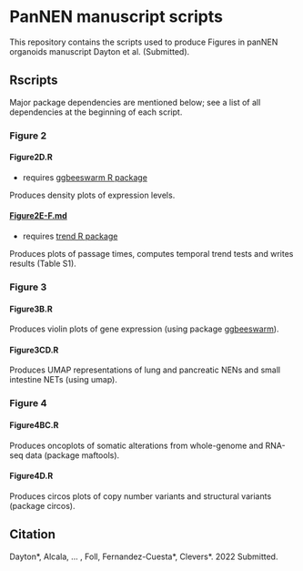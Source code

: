 # PanNEN manuscript scripts
This repository contains the scripts used to produce Figures in panNEN organoids manuscript Dayton et al. (Submitted).

## Rscripts
Major package dependencies are mentioned below; see a list of all dependencies at the beginning of each script.

### Figure 2
#### Figure2D.R
- requires [ggbeeswarm R package](https://cran.r-project.org/web/packages/ggbeeswarm/index.html)

Produces density plots of expression levels.

#### [Figure2E-F.md](Rscripts/Fig2/Fig2E-F.md)
- requires [trend R package](https://cran.r-project.org/web/packages/trend/index.html)

Produces plots of passage times, computes temporal trend tests and writes results (Table S1).

### Figure 3
#### Figure3B.R
Produces violin plots of gene expression (using package [ggbeeswarm](https://github.com/eclarke/ggbeeswarm)).

#### Figure3CD.R
Produces UMAP representations of lung and pancreatic NENs and small intestine NETs (using umap).

### Figure 4
#### Figure4BC.R
Produces oncoplots of somatic alterations from whole-genome and RNA-seq data (package maftools). 

#### Figure4D.R
Produces circos plots of copy number variants and structural variants (package circos). 

## Citation
Dayton*, Alcala, ... , Foll, Fernandez-Cuesta*, Clevers*. 2022 Submitted.
